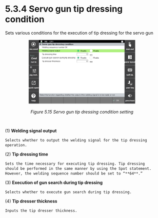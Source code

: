 ﻿# 5.3.4 Servo gun tip dressing condition

Sets various conditions for the execution of tip dressing for the servo gun

<p align="center">
 <img src="../../_assets/image_61_eng.png" width="70%"></img>
 <em><p align="center">Figure 5.15 Servo gun tip dressing condition setting </p></em>
</p>

</br>

(1)  **Welding signal output**

    Selects whether to output the welding signal for the tip dressing operation.
(2)  **Tip dressing time**

    Sets the time necessary for executing tip dressing. Tip dressing should be performed in the same manner by using the Spot statement. However, the welding sequence number should be set to “**64**.”
(3)  **Execution of gun search during tip dressing**

    Selects whether to execute gun search during tip dressing.
(4)  **Tip dresser thickness**

    Inputs the tip dresser thickness.
